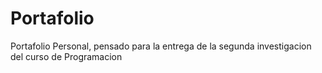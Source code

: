 # Portafolio
Portafolio Personal, pensado para la entrega de la segunda investigacion del curso de Programacion
